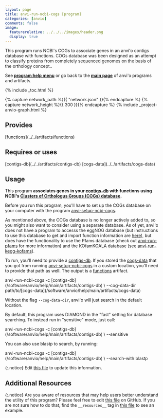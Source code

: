 ```yaml
---
layout: page
title: anvi-run-ncbi-cogs [program]
categories: [anvio]
comments: false
image:
  featurerelative: ../../../images/header.png
  display: true
---
```


This program runs NCBI&#x27;s COGs to associate genes in an anvi&#x27;o contigs database with functions. COGs database was been designed as an attempt to classify proteins from completely sequenced genomes on the basis of the orthology concept..

See **[program help menu](../../../vignette#anvi-run-ncbi-cogs)** or go back to the **[main page](../../)** of anvi'o programs and artifacts.


{% include _toc.html %}
<div id="svg" class="subnetwork"></div>
{% capture network_path %}{{ "network.json" }}{% endcapture %}
{% capture network_height %}{{ 300 }}{% endcapture %}
{% include _project-anvio-graph.html %}


## Provides

<p style="text-align: left" markdown="1"><span class="artifact-p">[functions](../../artifacts/functions)</span></p>

## Requires or uses

<p style="text-align: left" markdown="1"><span class="artifact-r">[contigs-db](../../artifacts/contigs-db)</span> <span class="artifact-r">[cogs-data](../../artifacts/cogs-data)</span></p>

## Usage


This program **associates genes in your <span class="artifact-n">[contigs-db](/software/anvio/help/main/artifacts/contigs-db)</span> with functions using NCBI's [Clusters of Orthologus Groups (COGs) database](https://www.ncbi.nlm.nih.gov/pmc/articles/PMC102395/).**

Before you run this program, you'll have to set up the COGs database on your computer with the program <span class="artifact-n">[anvi-setup-ncbi-cogs](/software/anvio/help/main/programs/anvi-setup-ncbi-cogs)</span>.  

As mentioned above, the COGs database is no longer actively added to, so you might also want to consider using a separate database. As of yet, anvi'o does not have a program to accesss the eggNOG database (but instructions to use this database to get and import function information are [here](http://merenlab.org/2016/06/18/importing-functions/#eggnog-database--emapper)), but does have the functionality to use the Pfams database (check out <span class="artifact-n">[anvi-run-pfams](/software/anvio/help/main/programs/anvi-run-pfams)</span> for more information) and the KOfamKOALA database (see <span class="artifact-n">[anvi-run-kegg-kofams](/software/anvio/help/main/programs/anvi-run-kegg-kofams)</span>). 

To run, you'll need to provide a <span class="artifact-n">[contigs-db](/software/anvio/help/main/artifacts/contigs-db)</span>. If you stored the <span class="artifact-n">[cogs-data](/software/anvio/help/main/artifacts/cogs-data)</span> that you got from running <span class="artifact-n">[anvi-setup-ncbi-cogs](/software/anvio/help/main/programs/anvi-setup-ncbi-cogs)</span> in a custom location, you'll need to provide that path as well. The output is a <span class="artifact-n">[functions](/software/anvio/help/main/artifacts/functions)</span> artifact. 

<div class="codeblock" markdown="1">
anvi&#45;run&#45;ncbi&#45;cogs &#45;c <span class="artifact&#45;n">[contigs&#45;db](/software/anvio/help/main/artifacts/contigs&#45;db)</span> \
            &#45;&#45;cog&#45;data&#45;dir path/to/<span class="artifact&#45;n">[cogs&#45;data](/software/anvio/help/main/artifacts/cogs&#45;data)</span>
</div>

Without the flag `--cog-data-dir`, anvi'o will just search in the default location.

By default, this program uses DIAMOND in the "fast" setting for database searching. To instead run in "sensitive" mode, just call: 

<div class="codeblock" markdown="1">
anvi&#45;run&#45;ncbi&#45;cogs &#45;c <span class="artifact&#45;n">[contigs&#45;db](/software/anvio/help/main/artifacts/contigs&#45;db)</span> \
            &#45;&#45;sensitive
</div>

You can also use blastp to search, by running: 

<div class="codeblock" markdown="1">
anvi&#45;run&#45;ncbi&#45;cogs &#45;c <span class="artifact&#45;n">[contigs&#45;db](/software/anvio/help/main/artifacts/contigs&#45;db)</span> \
            &#45;&#45;search&#45;with blastp
</div>




{:.notice}
Edit [this file](https://github.com/merenlab/anvio/tree/master/anvio/docs/programs/anvi-run-ncbi-cogs.md) to update this information.


## Additional Resources



{:.notice}
Are you aware of resources that may help users better understand the utility of this program? Please feel free to edit [this file](https://github.com/merenlab/anvio/tree/master/bin/anvi-run-ncbi-cogs) on GitHub. If you are not sure how to do that, find the `__resources__` tag in [this file](https://github.com/merenlab/anvio/blob/master/bin/anvi-interactive) to see an example.

